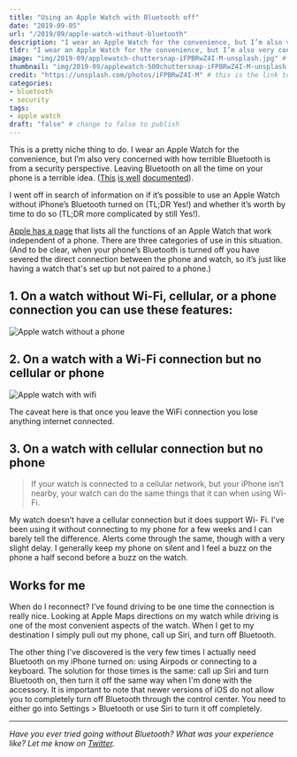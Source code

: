 ```yaml
---
title: "Using an Apple Watch with Bluetooth off"
date: "2019-09-05"
url: "/2019/09/apple-watch-without-bluetooth"
description: "I wear an Apple Watch for the convenience, but I’m also very concerned with how terrible Bluetooth is from a security perspective. I wanted to find out if it's possible to use the watch without the bluetooth."
tldr: "I wear an Apple Watch for the convenience, but I’m also very concerned with how terrible Bluetooth is from a security perspective. I wanted to find out if it's possible to use the watch without the bluetooth."
image: "img/2019-09/applewatch-chuttersnap-iFPBRwZ4I-M-unsplash.jpg" # default width is 1280, path starts with "img/whatever.ext"
thumbnail: "img/2019-09/applewatch-500chuttersnap-iFPBRwZ4I-M-unsplash.jpeg" # default size should be 500x500, path starts with "img/whatever.ext"
credit: "https://unsplash.com/photos/iFPBRwZ4I-M" # this is the link to the page the image came from 
categories:
- bluetooth
- security
tags: 
- apple watch
draft: "false" # change to false to publish
---
```


This is a pretty niche thing to do. I wear an Apple Watch for the convenience, but I’m also very concerned with how terrible Bluetooth is from a security perspective. Leaving Bluetooth on all the time on your phone is a terrible idea. ([This](https://mashable.com/article/bluetooth-is-bad/) [is well](https://www.wired.com/story/bluetooth-complex-security-risk/) [documented](https://www.csoonline.com/article/3431705/are-you-being-tracked-through-a-bluetooth-security-vulnerability.html)).

I went off in search of information on if it’s possible to use an Apple Watch without iPhone’s Bluetooth turned on (TL;DR Yes!) and whether it’s worth by time to do so (TL;DR more complicated by still Yes!).

[Apple has a page](https://support.apple.com/en-us/HT205547) that lists all the functions of an Apple Watch that work independent of a phone. There are three categories of use in this situation. (And to be clear, when your phone’s Bluetooth is turned off you have severed the direct connection between the phone and watch, so it’s just like having a watch that's set up but not paired to a phone.)

## 1. On a watch without Wi-Fi, cellular, or a phone connection you can use these features:

![Apple watch without a phone](/img/2019-09/watch-no-phone.png)

## 2. On a watch with a Wi-Fi connection but no cellular or phone

![Apple watch with wifi](/img/2019-09/watch-with-wifi.png)

The caveat here is that once you leave the WiFi connection you lose anything internet connected.

## 3. On a watch with cellular connection but no phone

> If your watch is connected to a cellular network, but your iPhone isn’t nearby, your watch can do the same things that it can when using Wi-Fi.  

My watch doesn’t have a cellular connection but it does support Wi- Fi. I’ve been using it without connecting to my phone for a few weeks and I can barely tell the difference. Alerts come through the same, though with a very slight delay. I generally keep my phone on silent and I feel a buzz on the phone a half second before a buzz on the watch. 

## Works for me

When do I reconnect? I’ve found driving to be one time the connection is really nice. Looking at Apple Maps directions on my watch while driving is one of the most convenient aspects of the watch. When I get to my destination I simply pull out my phone, call up Siri, and turn off Bluetooth.

The other thing I've discovered is the very few times I actually need Bluetooth on my iPhone turned on: using Airpods or connecting to a keyboard. The solution for those times is the same: call up Siri and turn Bluetooth on, then turn it off the same way when I'm done with the accessory. It is important to note that newer versions of iOS do not allow you to completely turn off Bluetooth through the control center. You need to either go into Settings > Bluetooth or use Siri to turn it off completely. 

---

*Have you ever tried going without Bluetooth? What was your experience like? Let me know on [Twitter](https://twitter.com/adamtervort/).*